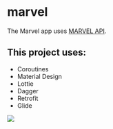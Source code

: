 # marvel
The Marvel app uses [MARVEL API](http://developer.marvel.com/).

## This project uses:
* Coroutines
* Material Design
* Lottie
* Dagger
* Retrofit
* Glide

![](marvel_gif.gif)
